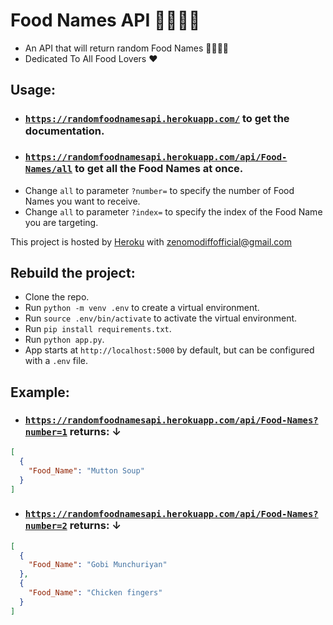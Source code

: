 # Food Names API 🍗🍔🍕🍜

+ An API that will return random Food Names 🍡🥧🎂🌮
+ Dedicated To All Food Lovers ❤️

## Usage:

+ ### [`https://randomfoodnamesapi.herokuapp.com/`](https://randomfoodnamesapi.herokuapp.com/) to get the documentation.
+ ### [`https://randomfoodnamesapi.herokuapp.com/api/Food-Names/all`](https://randomfoodnamesapi.herokuapp.com/api/Food-Names/all) to get all the Food Names at once.
+ Change `all` to parameter `?number=` to specify the number of Food Names you want to receive.
+ Change `all` to parameter `?index=` to specify the index of the Food Name you are targeting.

This project is hosted by [Heroku](https://www.heroku.com/) with zenomodiffofficial@gmail.com

## Rebuild the project:
+ Clone the repo.
+ Run `python -m venv .env` to create a virtual environment.
+ Run `source .env/bin/activate` to activate the virtual environment.
+ Run `pip install requirements.txt`.
+ Run `python app.py`.
+ App starts at `http://localhost:5000` by default, but can be configured with a `.env` file. 

## Example:

+ ### [`https://randomfoodnamesapi.herokuapp.com/api/Food-Names?number=1`](https://randomfoodnamesapi.herokuapp.com/api/Food-Names?number=1) returns: ↓
```JSON
[
  {
    "Food_Name": "Mutton Soup"
  }
]
```

+ ### [`https://randomfoodnamesapi.herokuapp.com/api/Food-Names?number=2`](https://randomfoodnamesapi.herokuapp.com/api/Food-Names?number=2) returns: ↓
```JSON
[
  {
    "Food_Name": "Gobi Munchuriyan"
  }, 
  {
    "Food_Name": "Chicken fingers"
  }
]
```
